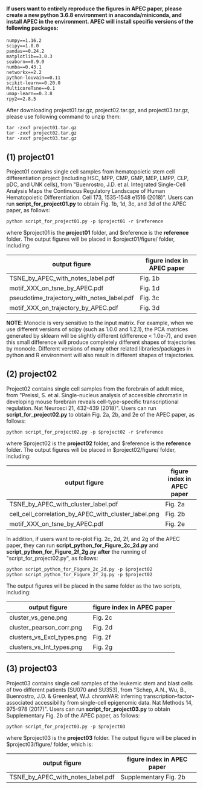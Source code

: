
#### If users want to entirely reproduce the figures in APEC paper, please create a new python 3.6.8 environment in anaconda/miniconda, and install APEC in the environment. APEC will install specific versions of the following packages:

    numpy==1.16.2
    scipy==1.0.0
    pandas==0.24.2
    matplotlib==3.0.3
    seaborn==0.9.0
    numba==0.43.1
    networkx==2.2
    python-louvain==0.11
    scikit-learn==0.20.0
    MulticoreTsne==0.1
    umap-learn==0.3.8
    rpy2==2.8.5

After downloading project01.tar.gz, project02.tar.gz, and project03.tar.gz, please use following command to unzip them:

    tar -zvxf project01.tar.gz
    tar -zvxf project02.tar.gz
    tar -zvxf project03.tar.gz

## (1) project01

Project01 contains single cell samples from hematopoietic stem cell differentiation project (including HSC, MPP, CMP, GMP, MEP, LMPP, CLP, pDC, and UNK cells), from "Buenrostro, J.D. et al. Integrated Single-Cell Analysis Maps the Continuous Regulatory Landscape of Human Hematopoietic Differentiation. Cell 173, 1535-1548 e1516 (2018)". Users can run **script_for_project01.py** to obtain Fig. 1b, 1d, 3c, and 3d of the APEC paper, as follows:

    python script_for_project01.py -p $project01 -r $reference

where $project01 is the **project01** folder, and $reference is the **reference** folder. The output figures will be placed in $project01/figure/ folder, including:

output figure|figure index in APEC paper
-|-
TSNE_by_APEC_with_notes_label.pdf|Fig. 1b
motif_XXX_on_tsne_by_APEC.pdf|Fig. 1d
pseudotime_trajectory_with_notes_label.pdf|Fig. 3c
motif_XXX_on_trajectory_by_APEC.pdf|Fig. 3d

**NOTE**: Monocle is very sensitive to the input matrix. For example, when we use different versions of scipy (such as 1.0.0 and 1.2.1), the PCA matrices generated by sklearn will be slightly different (difference < 1.0e-7), and even this small difference will produce completely different shapes of trajectories by monocle. Different versions of many other related libraries/packages in python and R environment will also result in different shapes of trajectories.


## (2) project02

Project02 contains single cell samples from the forebrain of adult mice, from "Preissl, S. et al. Single-nucleus analysis of accessible chromatin in developing mouse forebrain reveals cell-type-specific transcriptional regulation. Nat Neurosci 21, 432-439 (2018)". Users can run **script_for_project02.py** to obtain Fig. 2a, 2b, and 2e of the APEC paper, as follows:

    python script_for_project02.py -p $project02 -r $reference

where $project02 is the **project02** folder, and $reference is the **reference** folder. The output figures will be placed in $project02/figure/ folder, including:

output figure|figure index in APEC paper
-|-
TSNE_by_APEC_with_cluster_label.pdf|Fig. 2a
cell_cell_correlation_by_APEC_with_cluster_label.png|Fig. 2b
motif_XXX_on_tsne_by_APEC.pdf|Fig. 2e

In addition, if users want to re-plot Fig. 2c, 2d, 2f, and 2g of the APEC paper, they can run **script_python_for_Figure_2c_2d.py** and **script_python_for_Figure_2f_2g.py** **after** the running of "script_for_project02.py", as follows:

    python script_python_for_Figure_2c_2d.py -p $project02
    python script_python_for_Figure_2f_2g.py -p $project02

The output figures will be placed in the same folder as the two scripts, including:

output figure|figure index in APEC paper
-|-
cluster_vs_gene.png|Fig. 2c
cluster_pearson_corr.png|Fig. 2d
clusters_vs_Excl_types.png|Fig. 2f
clusters_vs_Int_types.png|Fig. 2g


## (3) project03

Project03 contains single cell samples of the leukemic stem and blast cells of two different patients (SU070 and SU353), from "Schep, A.N., Wu, B., Buenrostro, J.D. & Greenleaf, W.J. chromVAR: inferring transcription-factor-associated accessibility from single-cell epigenomic data. Nat Methods 14, 975-978 (2017)". Users can run **script_for_project03.py** to obtain Supplementary Fig. 2b of the APEC paper, as follows:

    python script_for_project03.py -p $project03

where $project03 is the **project03** folder. The output figure will be placed in $project03/figure/ folder, which is:

output figure|figure index in APEC paper
-|-
TSNE_by_APEC_with_notes_label.pdf|Supplementary Fig. 2b

